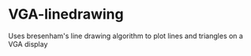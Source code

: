 # VGA-linedrawing
Uses bresenham's line drawing algorithm to plot lines and triangles on a VGA display
